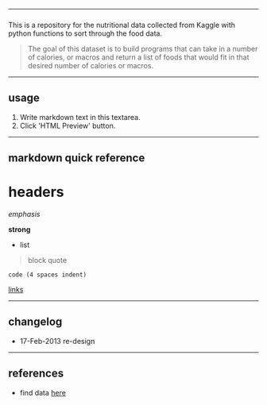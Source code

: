 ----
###
This is a repository for the nutritional data collected from Kaggle with python functions to sort through the food data.

>The goal of this dataset is to build programs that can take in a number of calories, or macros and return a list of foods that would fit in that desired number of calories or macros.



----
## usage
1. Write markdown text in this textarea.
2. Click 'HTML Preview' button.

----
## markdown quick reference
# headers

*emphasis*

**strong**

* list

>block quote

    code (4 spaces indent)
[links](http://wikipedia.org)

----
## changelog
* 17-Feb-2013 re-design

----
## references
* find data [here](https://www.kaggle.com/openfoodfacts/world-food-facts)
